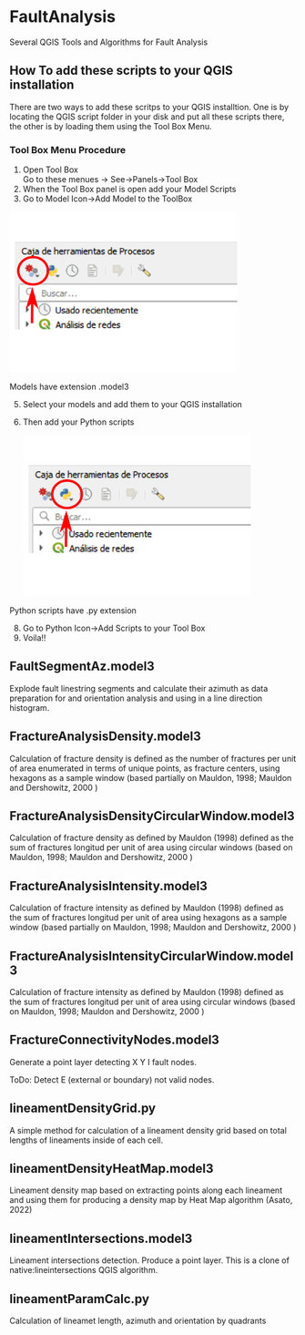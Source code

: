 # FaultAnalysis
Several QGIS Tools and Algorithms for Fault Analysis

## How To add these scripts to your QGIS installation

There are two ways to add these scritps to your QGIS installtion. 
One is by locating the QGIS script folder in your disk and put all these scripts there, 
the other is by loading them using the Tool Box Menu.

### Tool Box Menu Procedure
1. Open Tool Box   
   Go to these menues -> See->Panels->Tool Box
2. When the Tool Box panel is open add your Model Scripts
3. Go to Model Icon->Add Model to the ToolBox
   
  <img src="docs/Model3Button.png" width=400px />
   
Models have extension .model3
   
5. Select your models and add them to your QGIS installation
6. Then add your Python scripts
   
   <img src="docs/PythonButton.png" width=400px />

Python scripts have .py extension
   
8. Go to Python Icon->Add Scripts to your Tool Box
9. Voila!!


## FaultSegmentAz.model3
Explode fault linestring segments and calculate their azimuth as data preparation for and orientation analysis and using in a line direction histogram.

## FractureAnalysisDensity.model3
Calculation of fracture density is defined as the number of fractures per unit of area enumerated in terms of unique points, as fracture centers, using hexagons as a sample window (based partially on Mauldon, 1998; Mauldon and Dershowitz, 2000 )

## FractureAnalysisDensityCircularWindow.model3
Calculation of fracture density as defined by Mauldon (1998)  defined as the sum of fractures longitud per unit of area using circular windows (based on Mauldon, 1998; Mauldon and Dershowitz, 2000 )

## FractureAnalysisIntensity.model3
Calculation of fracture intensity as defined by Mauldon (1998)  defined as the sum of fractures longitud per unit of area using hexagons as a sample window (based partially on Mauldon, 1998; Mauldon and Dershowitz, 2000 )

## FractureAnalysisIntensityCircularWindow.model3
Calculation of fracture intensity as defined by Mauldon (1998)  defined as the sum of fractures longitud per unit of area using circular windows (based on Mauldon, 1998; Mauldon and Dershowitz, 2000 )

## FractureConnectivityNodes.model3
Generate a point layer detecting X Y I fault nodes.

ToDo: Detect E (external or boundary) not valid nodes.

## lineamentDensityGrid.py
A simple method for calculation of a lineament density grid based on total lengths of lineaments inside of each cell. 

## lineamentDensityHeatMap.model3
Lineament density map based on extracting points along each lineament and using them for producing a density map by Heat Map algorithm (Asato, 2022)

## lineamentIntersections.model3
Lineament intersections detection. Produce a point layer. This is a clone of native:lineintersections QGIS algorithm. 

## lineamentParamCalc.py
Calculation of lineamet length, azimuth and orientation by quadrants
